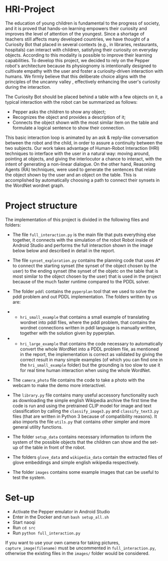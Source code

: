 # HRI-Project

The education of young children is fundamental to the progress of society, and it is proved that hands-on learning empowers their curiosity and improves the level of attention of the youngest. 
Since a shortage of teachers still affects many developed countries, we have thought of a Curiosity Bot that placed in several contexts (e.g., in libraries, restaurants, hospitals) can interact with children, satisfying their curiosity on everyday objects. According to this modality is possible to improve their learning capabilities.
To develop this project, we decided to rely on the Pepper robot's architecture because its physiognomy is intentionally designed to cultivate empathy with the user and foster a curiosity-driven interaction with humans.
We firmly believe that this deliberate choice aligns with the principles of the uncanny valley , effectively enhancing the user's curiosity during the interaction.


The Curiosity Bot should be placed behind a table with a few objects on it, a typical interaction with the robot can be summarized as follows:

- Pepper asks the children to show any object;
- Recognizes the object and provides a description of it;
- Connects the object shown with the most similar item on the table and formulate a logical sentence to show their connection.

This basic interaction loop is animated by an ask & reply-like conversation between the robot and the child, in order to assure a continuity between the two subjects. 
Our work takes advantage of Human-Robot Interaction (HRI) techniques to interface with the user in a natural way: moving around, pointing at objects, and giving the interlocutor a chance to interact, with the intent of generating a non-linear dialogue. On the other hand, Reasoning Agents (RA) techniques,  were used to generate the sentences that relate the object shown by the user and an object on the table. This is accomplished by automatically choosing a path to connect their synsets in the WordNet wordnet graph.

# Project structure

The implementation of this project is divided in the following files and folders:

- The file `full_interaction.py` is the main file that puts everything else together, it connects with the simulation of the robot Robot inside of Android Studio and performs the full interaction shown in the image below below and described in detail in the report.

- The file `synset_exploration.py` contains the planning code that uses A* to connect the starting synset (the synset of the object chosen by the user) to the ending synset (the synset of the objetc on the table that is most similar to the object chosen by the user) that is used in the project because of the much faster runtime compared to the PDDL solver.

- The folder `pddl` contains the `pyperplan` tool that we used to solve the pddl problem and out PDDL implementation. The folders written by us are:
- - `hri_small_example` that contains a small example of translating wordnet into pddl files, where the pddl problem, that contains the wordnet connections written in pddl language is manually written, together with the solution given by pyperplan.
- - `hri_large_example` that contains the code necessary to automatically convert the whole WordNet into a PDDL problem file, as mentioned in the report, the implementation is correct as validated by giving the correct result in many simple examples (of which you can find one in the `hri_small_example` folder) but the grounding is too slow to use it for real time human interaction when using the whole WordNet.

- The `camera_photo` file contains the code to take a photo with the webcam to make the demo more interactivel.

- The `library.py` file contains many useful accessory functionality such as downloading the simple english Wikipedia archive the first time the code is run and using the pretrained CLIP model for image and text classification by calling the `classify_image3.py` and `classify_text3.py` files (that are written in Python 3 because of compatibility reasons). It also imports the file `utils.py` that contains other simpler and more general utility functions.

- The folder `setup_data` contains necessary information to inform the system of the possible objects that the children can show and the set-up of the table in front of the robot.

- The folders `glove_data` and `wikipedia_data` contain the extracted files of glove embeddings and simple english wikipedia respectively.

- The folder `images` contains some example images that can be useful to test the system.

# Set-up

- Activate the Pepper emulator in Android Studio
- Enter in the Docker and run `bash setup_all.sh`
- Start naoqi
- Run `cd src`
- Run `python full_interaction.py`

If you want to use your own camera for taking pictures, `capture_image(filename)` must be uncommented in `full_interaction.py`, otherwise the existing files in the `images/` folder would be considered.
